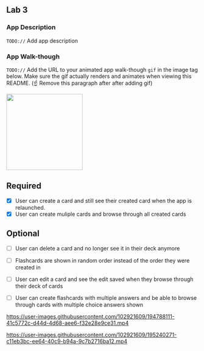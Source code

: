 ## Lab 3

### App Description
`TODO://` Add app description

### App Walk-though
`TODO://` Add the URL to your animated app walk-though `gif` in the image tag below. Make sure the gif actually renders and animates when viewing this README. (☝️ Remove this paragraph after after adding gif)

<img src="(https://recordit.co/3GLx4x9rjU)" width=200><br>



## Required
- [X] User can create a card and still see their created card when the app is relaunched.
- [X] User can create muliple cards and browse through all created cards

## Optional
- [ ] User can delete a card and no longer see it in their deck anymore
- [ ] Flashcards are shown in random order instead of the order they were created in
- [ ] User can edit a card and see the edit saved when they browse through their deck of cards
- [ ] User can create flashcards with multiple answers and be able to browse through cards with multiple choice answers shown


https://user-images.githubusercontent.com/102921609/194788111-41c5772c-d44d-4d68-aee6-f32e28e9ce31.mp4



https://user-images.githubusercontent.com/102921609/195240271-c11eb3bc-ee64-40c9-b94a-9c7b2716ba12.mp4

